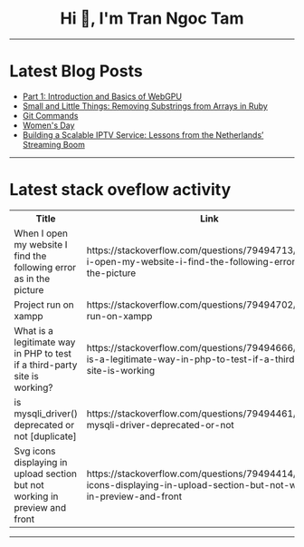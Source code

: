 <h1 align="center">Hi 👋, I'm Tran Ngoc Tam</h1>

---

# Latest Blog Posts 
<!-- BLOG-POST-LIST:START -->
- [Part 1: Introduction and Basics of WebGPU](https://dev.to/dev-dhanushkumar/part-1-introduction-and-basics-of-webgpu-46i0)
- [Small and Little Things: Removing Substrings from Arrays in Ruby](https://dev.to/gsgermanok/small-and-little-things-removing-substrings-from-arrays-in-ruby-4j6l)
- [Git Commands](https://dev.to/gadeprarthana/git-commands-46j1)
- [Women&#39;s Day](https://dev.to/maheswaripinneti/womens-day-1lml)
- [Building a Scalable IPTV Service: Lessons from the Netherlands’ Streaming Boom](https://dev.to/sanne_van_der-linde/building-a-scalable-iptv-service-lessons-from-the-netherlands-streaming-boom-2iob)
<!-- BLOG-POST-LIST:END -->

---

# Latest stack oveflow activity
<table>
  <tr><th>Title</th><th>Link</th></tr>
  <!-- STACKOVERFLOW:START --><tr><td>When I open my website I find the following error as in the picture</td><td>https://stackoverflow.com/questions/79494713/when-i-open-my-website-i-find-the-following-error-as-in-the-picture</td></tr><tr><td>Project run on xampp</td><td>https://stackoverflow.com/questions/79494702/project-run-on-xampp</td></tr><tr><td>What is a legitimate way in PHP to test if a third-party site is working?</td><td>https://stackoverflow.com/questions/79494666/what-is-a-legitimate-way-in-php-to-test-if-a-third-party-site-is-working</td></tr><tr><td>is mysqli_driver&lpar;&rpar; deprecated or not [duplicate]</td><td>https://stackoverflow.com/questions/79494461/is-mysqli-driver-deprecated-or-not</td></tr><tr><td>Svg icons displaying in upload section but not working in preview and front</td><td>https://stackoverflow.com/questions/79494414/svg-icons-displaying-in-upload-section-but-not-working-in-preview-and-front</td></tr><!-- STACKOVERFLOW:END -->
</table>

---


